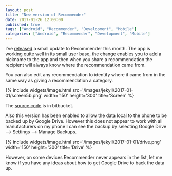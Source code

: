 ```yaml
---
layout: post
title: "New version of Recommender"
date: 2017-01-26 12:00:00
published: true
tags: ["Android", "Recommender", "Development", "Mobile"]
categories: ["Android", "Recommender", "Development", "Mobile"]
---
```


I’ve [released][recommender-play] a small update to Recommender this month. The app is working quite well in its small user base, the change enables you to add a nickname to the app and then when you share a recommendation the recipient will always know where the recommendation came from.

You can also edit any recommendation to identify where it came from in the same way as giving a recommendation a category.

{% include widgets/image.html src='/images/jekyll/2017-01-01/screen5b.png' width='150' height='300' title='Screen' %}

The [source code][recommender-source] is in bitbucket.

Also this version has been enabled to allow the data local to the phone to be backed up by Google Drive. However this does not appear to work with all manufacturers on my phone I can see the backup by selecting Google Drive –> Settings –> Manage Backups.

{% include widgets/image.html src='/images/jekyll/2017-01-01/drive.png' width='150' height='300' title='Drive' %}

However, on some devices Recommender never appears in the list, let me know if you have any ideas about how to get Google Drive to back the data up.

[recommender-play]:   https://play.google.com/store/apps/details?id=net.derekwilson.recommender
[recommender-source]: https://bitbucket.org/derekwilson/recommender-android
